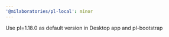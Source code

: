 ```yaml
---
'@milaboratories/pl-local': minor
---
```


Use pl=1.18.0 as default version in Desktop app and pl-bootstrap
